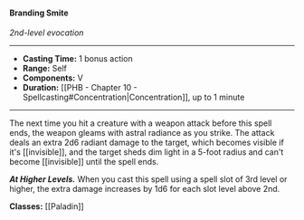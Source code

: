#### Branding Smite
*2nd-level evocation*
___
- **Casting Time:** 1 bonus action
- **Range:** Self
- **Components:** V
- **Duration:** [[PHB - Chapter 10 - Spellcasting#Concentration|Concentration]], up to 1 minute
---
The next time you hit a creature with a weapon attack before this spell ends, the weapon gleams with astral radiance as you strike. The attack deals an extra 2d6 radiant damage to the target, which becomes visible if it's [[invisible]], and the target sheds dim light in a 5-foot radius and can't become [[invisible]] until the spell ends.

***At Higher Levels.*** When you cast this spell using a spell slot of 3rd level or higher, the extra damage increases by 1d6 for each slot level above 2nd.

**Classes:** [[Paladin]]